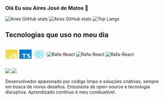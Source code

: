 ### Olá Eu sou Aires José de Matos 👋


![Aires GitHub stats](https://github-readme-stats.vercel.app/api?username=Aires23Matos&show_icons=true&theme=radical) ![Aires GitHub stats](https://github-readme-stats.vercel.app/api/top-langs/?username=aires23matos&layout=compact)
![Top Langs](https://github-readme-stats.vercel.app/api/top-langs/?username=aires23matos&size_weight=0.5&count_weight=0.5)
## Tecnologias que uso no meu dia
<div style="display: inline_block"><br>
  <img align="center" alt="Rafa-Js" height="30" width="40" src="https://raw.githubusercontent.com/devicons/devicon/master/icons/javascript/javascript-plain.svg">
  <img align="center" alt="Rafa-Ts" height="30" width="40" src="https://raw.githubusercontent.com/devicons/devicon/master/icons/typescript/typescript-plain.svg">
  <img align="center" alt="Rafa-React" height="30" width="40" src="https://raw.githubusercontent.com/devicons/devicon/master/icons/react/react-original.svg">
  <img align="center" alt="Rafa-React" height="30" width="40" src="https://cdn.jsdelivr.net/gh/devicons/devicon@latest/icons/csharp/csharp-plain.svg" />
  <img align="center" alt="Rafa-React" height="30" width="40" src="https://cdn.jsdelivr.net/gh/devicons/devicon@latest/icons/go/go-original-wordmark.svg" />
  <img align="center" alt="Rafa-React" height="30" width="40" src="https://cdn.jsdelivr.net/gh/devicons/devicon@latest/icons/nodejs/nodejs-original-wordmark.svg" />
</div>

##

<div style ='display: inline_block'>
  <a href="https://www.linkedin.com/in/aires-jose-matos" target="_blank"><img src="https://img.shields.io/badge/-LinkedIn-%230077B5?style=for-the-badge&logo=linkedin&logoColor=white" target="_blank"></a>
<a href = "mailto:airesmatos54@gmail.com"><img src="https://img.shields.io/badge/-Gmail-%23333?style=for-the-badge&logo=gmail&logoColor=white" target="_blank"></a><br>
</div>


Desenvolvedor apaixonado por código limpo e soluções criativas, sempre em busca de novos desafios. Entusiasta de open-source e tecnologia disruptiva. Aprendizado contínuo é meu combustível.
